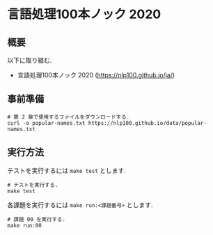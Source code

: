 # 言語処理100本ノック 2020

## 概要

以下に取り組む.

 * 言語処理100本ノック 2020 (https://nlp100.github.io/ja/)

## 事前準備

    # 第 2 章で使用するファイルをダウンロードする.
    curl -o popular-names.txt https://nlp100.github.io/data/popular-names.txt

## 実行方法

テストを実行するには `make test` とします.

    # テストを実行する.
    make test

各課題を実行するには `make run:<課題番号>` とします.

    # 課題 00 を実行する.
    make run:00

